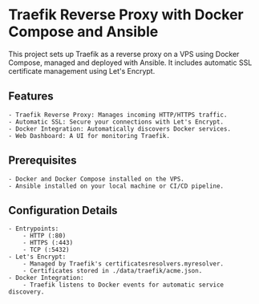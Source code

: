 # Traefik Reverse Proxy with Docker Compose and Ansible

This project sets up Traefik as a reverse proxy on a VPS using Docker Compose, managed and deployed with Ansible. It includes automatic SSL certificate management using Let's Encrypt.

## Features
    - Traefik Reverse Proxy: Manages incoming HTTP/HTTPS traffic.
    - Automatic SSL: Secure your connections with Let's Encrypt.
    - Docker Integration: Automatically discovers Docker services.
    - Web Dashboard: A UI for monitoring Traefik.

## Prerequisites
    - Docker and Docker Compose installed on the VPS.
    - Ansible installed on your local machine or CI/CD pipeline.

## Configuration Details
    - Entrypoints:
        - HTTP (:80)
        - HTTPS (:443)
        - TCP (:5432)
    - Let's Encrypt:
        - Managed by Traefik's certificatesresolvers.myresolver.
        - Certificates stored in ./data/traefik/acme.json.
    - Docker Integration:
        - Traefik listens to Docker events for automatic service discovery.